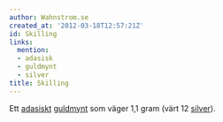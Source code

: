 ```yaml
---
author: Wahnstrom.se
created_at: '2012-03-18T12:57:21Z'
id: Skilling
links:
  mention:
  - adasisk
  - guldmynt
  - silver
title: Skilling
---
```


Ett [adasiskt][] [guldmynt] som väger 1,1 gram (värt 12 [silver]).

  [adasiskt]: adasisk
  [guldmynt]: guldmynt
  [silver]: silver